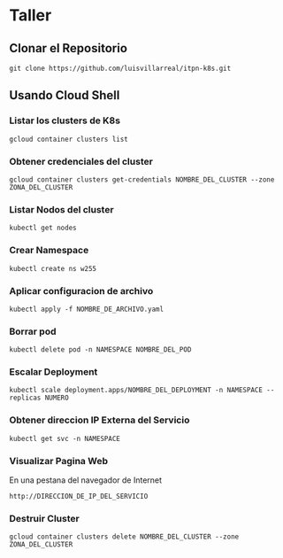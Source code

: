 # Taller

## Clonar el Repositorio

```
git clone https://github.com/luisvillarreal/itpn-k8s.git
```

## Usando Cloud Shell

### Listar los clusters de K8s
```
gcloud container clusters list
```

### Obtener credenciales del cluster
```
gcloud container clusters get-credentials NOMBRE_DEL_CLUSTER --zone ZONA_DEL_CLUSTER
```

### Listar Nodos del cluster
```
kubectl get nodes
```


### Crear Namespace
```
kubectl create ns w255
```

### Aplicar configuracion de archivo
```
kubectl apply -f NOMBRE_DE_ARCHIVO.yaml
```

### Borrar pod
```
kubectl delete pod -n NAMESPACE NOMBRE_DEL_POD
```

### Escalar Deployment
```
kubectl scale deployment.apps/NOMBRE_DEL_DEPLOYMENT -n NAMESPACE --replicas NUMERO
```

### Obtener direccion IP Externa del Servicio
```
kubectl get svc -n NAMESPACE
```

### Visualizar Pagina Web
En una pestana del navegador de Internet
```
http://DIRECCION_DE_IP_DEL_SERVICIO
```

### Destruir Cluster
```
gcloud container clusters delete NOMBRE_DEL_CLUSTER --zone ZONA_DEL_CLUSTER
```

